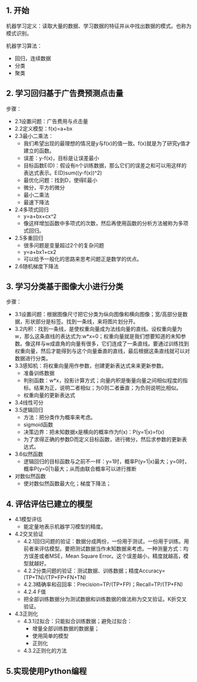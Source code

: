 ## 1. 开始

机器学习定义：读取大量的数据、学习数据的特征并从中找出数据的模式。也称为模式识别。

机器学习算法：
* 回归，连续数据
* 分类
* 聚类

## 2. 学习回归基于广告费预测点击量

步骤：
* 2.1设置问题：广告费用与点击量
* 2.2定义模型：f(x)=a+bx
* 2.3最小二乘法：
  * 我们希望出现的最理想的情况是y与f(x)的值一致。f(x)就是为了研究y值才建立的函数。
  * 误差：y-f(x)，目标是让误差最小
  * 目标函数E(D)：假设有n个训练数据，那么它们的误差之和可以用这样的表达式表示。E(D)sum((y-f(x))^2)
  * 最优化问题：找到D，使得E最小
  * 微分，平方的微分
  * 最小二乘法
  * 最速下降法
* 2.4多项式回归
  * y=a+bx+cx^2
  * 像这样增加函数中多项式的次数，然后再使用函数的分析方法被称为多项式回归。
* 2.5多重回归
  * 很多问题是变量超过2个的复杂问题
  * y=a+bx1+cx2
  * 可以给予一般化的思路来思考问题正是数学的优点。
* 2.6随机梯度下降法

## 3. 学习分类基于图像大小进行分类

步骤：
* 3.1设置问题：根据图像尺寸把它分类为纵向图像和横向图像；宽/高部分是数据，形状部分是标签。找到一条线，来将图片划分开。
* 3.2内积：找到一条线，是使权重向量成为法线向量的直线。设权重向量为w，那么这条直线的表达式为:w*x=0；权重向量就是我们想要知道的未知参数。像这样与w成直角的向量有很多，它们连成了一条直线。要通过训练找到权重向量，然后才能得到与这个向量垂直的直线，最后根据这条直线就可以对数据进行分类。
* 3.3感知机：将权重向量用作参数，创建更新表达式来来更新参数。
  * 准备训练数据
  * 判别函数：w*x，投影计算方式；向量内积是衡量向量之间相似程度的指标。结果为正，说明二者相似；为0则二者垂直；为负则说明比相似。
  * 权重向量的更新表达式
* 3.4线性可分
* 3.5逻辑回归
  * 方法：把分类作为概率来考虑。
  * sigmoid函数
  * 决策边界：把未知数据x是横向的概率作为f(x)：P(y=1|x)=f(x)
  * 为了求得正确的参数D而定义目标函数，进行微分，然后求参数的更新表达式。
* 3.6似然函数
  * 逻辑回归的目标函数与之前不一样：y=1时，概率P(y=1|x)最大；y=0时，概率P(y=0|1)最大；从而由联合概率可以进行推断
* 对数似然函数
  * 使对数似然函数最大化；梯度下降法；

## 4. 评估评估已建立的模型

* 4.1模型评估
  * 能定量地表示机器学习模型的精度。
* 4.2交叉验证
  * 4.2.1回归问题的验证：数据分成两份，一份用于测试，一份用于训练。用前者来评估模型。要把测试数据当作未知数据来考虑。一种测量方式：均方误差或者MSE，Mean Square Error。这个误差越小，精度就越高，模型就越好。
  * 4.2.2分类问题的验证：测试数据、训练数据；精度Accuracy=(TP+TN)/(TP+FP+FN+TN)
  * 4.2.3精确率和召回率：Precision=TP/(TP+FP)；Recall=TP/(TP+FN)
  * 4.2.4 F值
  * 把全部训练数据分为测试数据和训练数据的做法称为交叉验证。K折交叉验证。
* 4.3正则化
  * 4.3.1过拟合：只能拟合训练数据；避免过拟合：
    * 增量全部训练数据的数据量；
    * 使用简单的模型
    * 正则化
  * 4.3.2正则化的方法

## 5.实现使用Python编程
